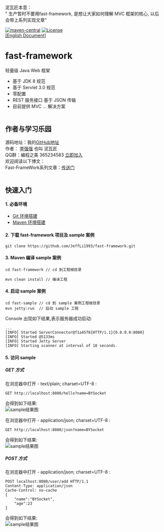 泥瓦匠本意：<br>
    " 生产暂时不要用fast-framework,
      是想让大家如何理解 MVC 框架的核心,
      以后会带上系列实现文章"

[![maven-central](https://img.shields.io/maven-central/v/com.bladejava/blade-core.svg?style=flat-square)](http://search.maven.org/#search%7Cga%7C1%7Cg%3A%22com.bladejava%22)
[![License](https://img.shields.io/badge/license-Apache%202-4EB1BA.svg?style=flat-square)](https://www.apache.org/licenses/LICENSE-2.0.html)
<br>
[[English Document]](https://github.com/JeffLi1993/fast-framework/blob/master/README_EN.md)

# fast-framework
轻量级 Java Web 框架

- 基于 JDK 8 规范
- 基于 Servlet 3.0 规范
- 零配置
- REST 服务接口 基于 JSON 传输
- 目前提供 MVC ... 解决方案
<br><br>

## 作者与学习乐园
源码地址：我的[GitHub地址](https://github.com/JeffLi1993 "GitHub")<br>
作者： [李强强](http://www.bysocket.com/ "李强强") 也叫 泥瓦匠<br>
QQ群：编程之美 365234583  [立即加入](http://jq.qq.com/?_wv=1027&k=Sx4s4U "编程之美")<br>
欢迎阅读以下博文：<br>
Fast-FrameWork系列文章：[传送门](http://www.bysocket.com/?cat=102)
<br><br>

## 快速入门
#### 1. 必备环境
- [Git 环境搭建](http://)
- [Maven 环境搭建](http://www.bysocket.com/?p=1267)<br>

#### 2. 下载 fast-framework 项目及 sample 案例
````
git clone https://github.com/JeffLi1993/fast-framework.git
````

#### 3. Maven 编译 sample 案例
````
cd fast-framework // cd 到工程根目录

mvn clean install // 编译工程
````

#### 4. 启动 sample 案例
````
cd fast-sample // cd 到 sample 案例工程根目录
mvn jetty:run  // 启动 sample 工程
````
Console 出现如下结果,表示服务器成功启动:
````
...
[INFO] Started ServerConnector@f1a45f8{HTTP/1.1}{0.0.0.0:8080}
[INFO] Started @5133ms
[INFO] Started Jetty Server
[INFO] Starting scanner at interval of 10 seconds.
````

#### 5. 访问 sample
##### GET 方式
在浏览器中打开 - text/plain; charset=UTF-8 :
````
GET http://localhost:8080/hello?name=BYSocket
````
会得到如下结果:<br>
![sample结果图](https://github.com/JeffLi1993/fast-framework/blob/master/doc/img/sample-result.png)

在浏览器中打开 - application/json; charset=UTF-8 :
````
GET http://localhost:8080/json?name=BYSocket
````
会得到如下结果:<br>
![sample结果图](https://github.com/JeffLi1993/fast-framework/blob/master/doc/img/sample-json-result.png)

##### POST 方式
在浏览器中打开 - application/json; charset=UTF-8 :
````
POST localhost:8080/user/add HTTP/1.1
Content-Type: application/json
Cache-Control: no-cache
{
    "name":"BYSocket",
    "age":23
}
````
会得到如下结果:<br>
![sample结果图](https://github.com/JeffLi1993/fast-framework/blob/master/doc/img/json-post.png)
